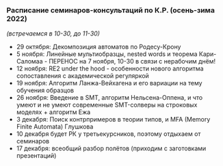 
### Расписание семинаров-консультаций по К.Р. (осень-зима 2022)

_(встречаемся в 10-30, до 11-30)_

- 29 октября: Декомпозиция автоматов по Родесу-Крону
- 5 ноября: Линейные мультиобразцы, nested words и теорема Кари-Саломаа - ПЕРЕНОС на 7 ноября, 10-30 в связи с нерабочим днём! 
- 12 ноября: RE2 under the hood - особенности нового алгоритма сопоставления с академической регуляркой
- 19 ноября: Алгоритм Ланжа-Вейхагена и его вариации на тему обучения образцов
- 26 ноября: Введение в SMT, алгоритм Нельсена-Оппена, и что умеют и не умеют современные SMT-солверы на строковых моделях + алгоритм Ежа
- 3 декабря: Поиск контрпримеров в теории типов, и MFA (Memory Finite Automata) Глушкова
- 10 декабря будет РК у третьекурсников, поэтому отдыхаем от семинаров
- 17 декабря: всеобщий разбор полётов (приходим с заготовками презентаций)
 
